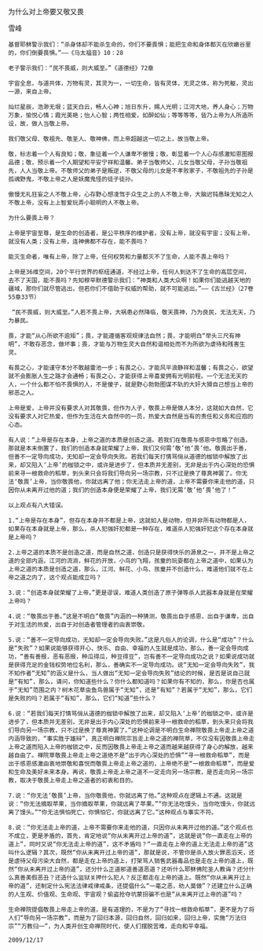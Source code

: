 为什么对上帝要又敬又畏

雪峰


    基督耶稣警示我们：“杀身体却不能杀生命的，你们不要畏惧；能把生命和身体都灭在欣嫩谷里的，你们倒要畏惧。”——《马太福音》10：28

    老子警示我们：“民不畏威，则大威至。”《道德经》72章

    宇宙全息，与道共体，万物有灵，其灵为一，一切生命，皆有灵体，无灵之体，称为死躯，灵出一源，来自上帝。

    灿烂星辰，浩渺无垠；蓝天白云，畅人心神；旭日东升，赐人光明；江河大地，养人身心；万物万象，愉悦心情；霞光美艳；怡人心智；两性相爱，如醉如仙；等等等等，皆乃上帝为人所造所设，故，做人当敬上帝。

    我们敬父母、敬祖先、敬圣人、敬神佛，而上帝超越这一切之上，故当敬上帝。

    敬，标志着一个人有良知；敬，象征着一个人谦卑不傲慢；敬，彰显着一个人心存感激知恩图报品德；敬，预示着一个人期望和平安宁祥和温馨。弟子当敬师父，儿女当敬父母，子孙当敬祖先，人人当敬上帝。不敬师父的弟子是叛逆，不敬父母的儿女是不孝败家子，不敬祖先的子孙是孤魂野鬼，不敬上帝之人是妖魔鬼怪的徒子徒孙。

    傲慢无礼狂妄之人不敬上帝，心存野心想凌驾于众生之上的人不敬上帝，大脑迟钝愚昧无知之人不敬上帝，没有上上智爱玩弄小聪明的人不敬上帝。

    为什么要畏上帝？

    上帝是宇宙至尊，是生命的创造者，是公平秩序的维护者，没有上帝，就没有宇宙；没有上帝，就没有人类；没有上帝，连神佛都不存在，能不畏吗？

    能灭生命者，唯有上帝，除了上帝，任何权势和力量都灭不了生命，人能不畏上帝吗？

    上帝是36维空间，20个平行世界的枢纽通道，不经过上帝，任何人到达不了生命的高层空间，去不了天国，能不畏吗？先知穆罕默德警示我们：“神类和人类大众啊！如果你们能逃越天地的疆域，那你们就尽管逃出，但若你们不借助于权威的帮助，就不可能逃出。”——《古兰经》（27卷55章33节）

     “民不畏威，则大威至。”人若不畏上帝，大祸患必然降临，敬天畏神，乃为良民，无法无天，乃为暴民。

    畏，才能“从心所欲不逾矩”；畏，才能遵循客观规律法自然；畏，才能明白“举头三尺有神明”，不敢存恶念，做坏事；畏，才能与万物生灵大自然和谐相处而不为所欲为虐待和残害生灵。

    有畏之心，才能谨守本分不敢越雷池一步；有畏之心，才能风平浪静祥和温馨；有畏之心，欲望就不会膨胀人生之路才会通畅；有畏之心，才能获得上帝喜爱拥有光明前程。一个无法无天的人，一个什么都不怕不畏惧的人，不是傻子，就是野心勃勃图谋不轨的大奸大猾自己想当上帝的邪恶之人。

    上帝是爱，上帝并没有要求人对其敬畏，但作为人子，敬畏上帝是做人本分，这就如大自然，它没有要求人对它热爱，但作为生活在大自然中的一员，热爱大自然是当有的责任和义务和应抱的心态。

    有人说：“上帝是存在本身，上帝之道的本质是创造之道。若我们在敬畏与感恩中忽略了创造，那就是本末倒置了，我们的创造本身就荣耀了上帝，我们又何需‘敬’他‘畏’他。敬畏出于善，但善不一定导向成功，无知却一定会导向失败。若我们每天打情骂俏从道德的枷锁中解放了出来，却又陷入‘上帝’的枷锁之中，或许是进步了，但本质并无差别，无非是出于内心深处的恐惧前来寻一根救命的稻草，到头来只会将我们导向另一场宗教，只不过是换了尊真神罢了。你无法‘敬畏’上帝，当你敬畏他，你就远离了他；你无法走上帝的道，上帝不需要你来走他的道，只因你从未离开过他的道；我们的创造本身便是荣耀了上帝，我们无需‘敬’他‘畏’他了！”

    以上观点有八大错误。

    1.“上帝是存在本身”，但存在本身并不都是上帝，这就如人是动物，但并非所有动物都是人，如果存在本身就是上帝，那么，杀人犯强奸犯都是一种存在，难道杀人犯强奸犯这个存在本身就是上帝吗？

    2.上帝之道的本质不是创造之道，而是自然之道，创造只是获得快乐的源泉之一，并不是上帝之道的全部内涵，江河的流淌，鲜花的开放，小鸟的飞翔，孩童的玩耍都在上帝之道中，如果认为上帝之道的本质是创造之道，那么，江河、鲜花、小鸟、孩童并不创造什么，难道他们就不在上帝之道之内了，这个观点能成立吗？

    3.说：“创造本身就荣耀了上帝。”更是谬误，难道人类创造了原子弹等杀人武器本身就是在荣耀上帝吗？

    4.说：“敬畏出于善。”这是不明白“敬畏”内涵的一种猜测，敬畏出自于感恩，出自于谦卑，出自于对生活的热爱，出自于对创造者管理者的由衷崇敬。

    5.说：“善不一定导向成功，无知却一定会导向失败。”这是凡俗人的论调，什么是“成功”？什么是“失败”？如果说能够获得开心、快乐、自由、幸福的人生就是成功，那么，善一定会导向成功，“善有善报，恶有恶报，种瓜得瓜，种豆得豆”，岂有善不一定导向成功之说？如果说成功就是获得充足的金钱权势地位名利，那么，善确实不一定导向成功。说“无知一定会导向失败”，我不知作者“无知”的涵义是什么，当人做出“无知一定会导向失败”结论的时候，是否是说自己就是“有知”，那么，请问，你知道些什么？你什么都知道吗？如果你有不知的，那么，你是否也属于“无知”范围之内？树木花草虫鱼鸟兽属于“无知”，还是“有知”？若属于“无知”，那么，它们是失败的吗？若属于“有知”，那么，它们“知道”些什么？

    6.说：“若我们每天打情骂俏从道德的枷锁中解放了出来，却又陷入‘上帝’的枷锁之中，或许是进步了，但本质并无差别，无非是出于内心深处的恐惧前来寻一根救命的稻草，到头来只会将我们导向另一场宗教，只不过是换了尊真神罢了。”这种论调是不明白生命禅院敬畏上帝走上帝之道内涵导致的，“事实胜于雄辩”，真正明白禅院宗旨走上帝之道的禅院草，不仅没有因敬畏上帝走上帝之道而陷入上帝的枷锁之中，反而因敬畏上帝走上帝之道而越来越获得了身心的解放，越来越自由了。禅院草敬畏上帝走上帝之道绝不是“出于内心深处的恐惧”“寻一根救命稻草”，而是出于感恩感激由衷地崇敬和喜悦而敬畏上帝走上帝之道的，上帝绝不是“一根救命稻草”，而是爱和生命及美好未来本身。再说，敬畏上帝走上帝之道不一定走向另一场宗教，是否走向另一场宗教，取决于敬畏上帝走上帝之道者的初衷和目的。

    7.说：“你无法‘敬畏’上帝，当你敬畏他，你就远离了他。”这种观点在逻辑上不通。这就是说：“你无法摘取苹果，当你摘取苹果，你就远离了苹果。”“你无法吃馒头，当你吃馒头，你就远离了馒头。”“你无法惧怕死亡，你惧怕它，你就远离了它。”这种观点与事实不符。

    8.说：“你无法走上帝的道，上帝不需要你来走他的道，只因你从未离开过他的道。”这个观点也不成立，更是矛盾的，首先，肯定地说“你从未离开过上帝的道”，这就是说“你一直走在上帝的道上”，同时又说“你无法走上帝的道”，这不矛盾吗？“一直走在上帝的道上无法走上帝的道”这叫什么逻辑？其次，既然“你从未离开过上帝的道”，那就是说，不管你是杀人放火罪恶滔天，还是虐待父母污染大自然，都是走在上帝的道上，打架骂人销售武器毒品也是走在上帝的道上，既然“你从未离开过上帝的道”，还分什么正道邪道善道恶道？还听什么耶稣佛陀圣人教诲？还分什么真善美假恶丑？还造什么监狱关押什么犯人？反正都走在上帝的道上。既然“你从未离开过上帝的道”，还制定什么宪法法律戒律戒条，还提倡什么“一毫之恶，劝人莫做”？还建立什么正确的人生观、价值观、生命观、宇宙观？偷盗抢夺坑蒙拐骗不也是“从未离开过上帝的道”吗？

    生命禅院提倡敬畏上帝走上帝的道，是有道理的，不是为了“寻找一根救命稻草”，更不是为了将人们“导向另一场宗教”，而是为了回归本源，回归自然，回归如来，回归上帝，实施“万法归宗”“万教归一”，为人类开创生命禅院时代，使人们摆脱苦难，走向和平幸福。

    2009/12/17



